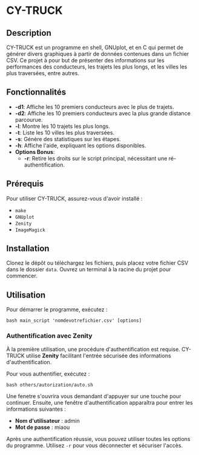 # CY-TRUCK

## Description
CY-TRUCK est un programme en shell, GNUplot, et en C qui permet de générer divers graphiques à partir de données contenues dans un fichier CSV. Ce projet à  pour but de présenter des informations sur les performances des conducteurs, les trajets les plus longs, et les villes les plus traversées, entre autres.

## Fonctionnalités
- **-d1**: Affiche les 10 premiers conducteurs avec le plus de trajets.
- **-d2**: Affiche les 10 premiers conducteurs avec la plus grande distance parcourue.
- **-l**: Montre les 10 trajets les plus longs.
- **-t**: Liste les 10 villes les plus traversées.
- **-s**: Génère des statistiques sur les étapes.
- **-h**: Affiche l'aide, expliquant les options disponibles.
- **Options Bonus**:
  - **-r**: Retire les droits sur le script principal, nécessitant une ré-authentification.

## Prérequis
Pour utiliser CY-TRUCK, assurez-vous d'avoir installé :
- `make`
- `GNUplot`
- `Zenity`
- `ImageMagick`

## Installation
Clonez le dépôt ou téléchargez les fichiers, puis placez votre fichier CSV dans le dossier `data`. Ouvrez un terminal à la racine du projet pour commencer.

## Utilisation
Pour démarrer le programme, exécutez :

```
bash main_script 'nomdevotrefichier.csv' [options]
```


### Authentification avec Zenity
À la première utilisation, une procédure d'authentification est requise. CY-TRUCK utilise **Zenity** facilitant l'entrée sécurisée des informations d'authentification.

Pour vous authentifier, exécutez :

```
bash others/autorization/auto.sh
```

Une fenetre s'ouvrira vous demandant d'appuyer sur une touche pour continuer. Ensuite, une fenêtre d'authentification apparaîtra pour entrer les informations suivantes :
- **Nom d'utilisateur** : admin
- **Mot de passe** : miaou

Après une authentification réussie, vous pouvez utiliser toutes les options du programme. Utilisez `-r` pour vous déconnecter et sécuriser l'accès.


